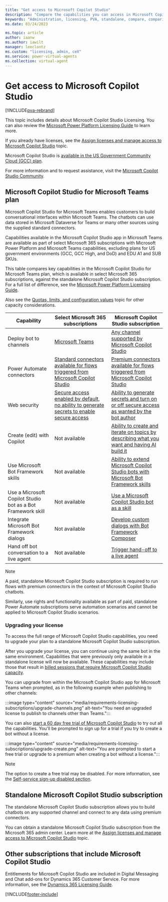 ```yaml
---
title: "Get access to Microsoft Copilot Studio"
description: "Compare the capabilities you can access in Microsoft Copilot Studio depending on whether you have a Microsoft 365 subscription or standalone Microsoft Copilot Studio subscription."
keywords: "Administration, licensing, PVA, standalone, compare, comparison"
ms.date: 03/24/2023

ms.topic: article
author: iaanw
ms.author: iawilt
manager: leeclontz
ms.custom: "licensing, admin, ceX"
ms.service: power-virtual-agents
ms.collection: virtual-agent
---
```


# Get access to Microsoft Copilot Studio

[!INCLUDE[pva-rebrand](includes/pva-rebrand.md)]

This topic includes details about Microsoft Copilot Studio Licensing. You can also review the [Microsoft Power Platform Licensing Guide](https://go.microsoft.com/fwlink/?linkid=2085130) to learn more.

If you already have licenses, see the [Assign licenses and manage access to Microsoft Copilot Studio](requirements-licensing.md) topic.

Microsoft Copilot Studio is [available in the US Government Community Cloud (GCC) plan](requirements-licensing-gcc.md).

For more information and to request assistance, visit the [Microsoft Copilot Studio Community](https://powerusers.microsoft.com/t5/Power-Virtual-Agents-Community/ct-p/PVACommunity).

## Microsoft Copilot Studio for Microsoft Teams plan

Microsoft Copilot Studio for Microsoft Teams enables customers to build conversational interfaces within Microsoft Teams. The chatbots can use data stored in Microsoft Dataverse for Teams or many other sources using the supplied standard connectors.

Capabilities available in the Microsoft Copilot Studio app in Microsoft Teams are available as part of select Microsoft 365 subscriptions with Microsoft Power Platform and Microsoft Teams capabilities, excluding plans for US government environments (GCC, GCC High, and DoD) and EDU A1 and SUB SKUs.

This table compares key capabilities in the Microsoft Copilot Studio for Microsoft Teams plan, which is available in select Microsoft 365 subscriptions, against the standalone Microsoft Copilot Studio subscription. For a full list of difference, see the [Microsoft Power Platform Licensing Guide](https://go.microsoft.com/fwlink/?linkid=2085130).

Also see the [Quotas, limits, and configuration values](requirements-quotas.md) topic for other capacity considerations.

| Capability                                              | Select Microsoft 365 subscriptions                                                                                                | Microsoft Copilot Studio subscription                                                                                     |
| ------------------------------------------------------- | --------------------------------------------------------------------------------------------------------------------------------- | --------------------------------------------------------------------------------------------------------------------- |
| Deploy bot to channels                                  | [Microsoft Teams](publication-add-bot-to-microsoft-teams.md)                                                          | [Any channel supported by Microsoft Copilot Studio](publication-fundamentals-publish-channels.md)                         |
| Power Automate connectors                               | [Standard connectors available for flows triggered from Microsoft Copilot Studio](advanced-flow.md)                       | [Premium connectors available for flows triggered from Microsoft Copilot Studio](advanced-flow.md)                        |
| Web security                                            | [Secure access enabled by default, no ability to generate secrets to enable secure access](configure-web-security.md) | [Ability to generate secrets and turn on or off secure access as wanted by the bot author](configure-web-security.md) |
| Create (edit) with Copilot | Not available                                                                                                                     | [Ability to create and iterate on topics by describing what you want and having AI build it](nlu-authoring.md) |
| Use Microsoft Bot Framework skills                      | Not available                                                                                                                     | [Ability to extend Microsoft Copilot Studio bots with Microsoft Bot Framework skills](advanced-use-skills.md)             |
| Use a Microsoft Copilot Studio bot as a Bot Framework skill | Not available                                                                                                                     | [Use a Microsoft Copilot Studio bot as a skill](advanced-use-pva-as-a-skill.md)                                 |
| Integrate Microsoft Bot Framework dialogs               | Not available                                                                                                                     | [Develop custom dialogs with Bot Framework Composer](advanced-bot-framework-composer.md)                              |
| Hand off bot conversation to a live agent               | Not available                                                                                                                     | [Trigger hand-off to a live agent](advanced-hand-off.md)                                                              |

> [!NOTE]
> A paid, standalone Microsoft Copilot Studio subscription is required to run flows with premium connectors in the context of Microsoft Copilot Studio chatbots.  
>
> Similarly, use rights and functionality available as part of paid, standalone Power Automate subscriptions serve automation scenarios and cannot be applied to Microsoft Copilot Studio scenarios.

### Upgrading your license

To access the full range of Microsoft Copilot Studio capabilities, you need to upgrade your plan to a standalone Microsoft Copilot Studio subscription.

After you upgrade your license, you can continue using the same bot in the same environment. Capabilities that were previously only available in a standalone license will now be available. These capabilities may include those that result in [billed sessions that require Microsoft Copilot Studio capacity](analytics-billed-sessions.md).

You can upgrade from within the Microsoft Copilot Studio app for Microsoft Teams when prompted, as in the following example when publishing to other channels:

:::image type="content" source="media/requirements-licensing-subscriptions/upgrade-channels.png" alt-text="You need an upgraded license to publish to channels other than Teams.":::

You can also [start a 60 day free trial of Microsoft Copilot Studio](https://aka.ms/trypva) to try out all the capabilities. You'll be prompted to sign up for a trial if you try to create a bot without a license.

:::image type="content" source="media/requirements-licensing-subscriptions/upgrade-create.png" alt-text="You are prompted to start a free trial or upgrade to a premium when creating a bot without a license.":::

> [!NOTE]
> The option to create a free trial may be disabled. For more information, see the [Self-service sign-up disabled section](sign-up-individual.md#self-service-sign-up-disabled).

## Standalone Microsoft Copilot Studio subscription

The standalone Microsoft Copilot Studio subscription allows you to build chatbots on any supported channel and connect to any data using premium connectors.

You can obtain a standalone Microsoft Copilot Studio subscription from the Microsoft 365 admin center. Learn more at the [Assign licenses and manage access to Microsoft Copilot Studio](requirements-licensing.md) topic.

## Other subscriptions that include Microsoft Copilot Studio

Entitlements for Microsoft Copilot Studio are included in Digital Messaging and Chat add-ons for Dynamics 365 Customer Service. For more information, see the [Dynamics 365 Licensing Guide](https://go.microsoft.com/fwlink/?LinkId=866544&usg=AOvVaw31TJQMIji481LIHcfzy3Qw).

[!INCLUDE[footer-include](includes/footer-banner.md)]
